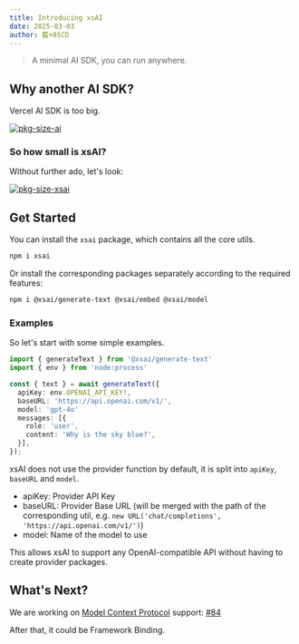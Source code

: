 ```yaml
---
title: Introducing xsAI
date: 2025-03-03
author: 藍+85CD
---
```


> A minimal AI SDK, you can run anywhere.

## Why another AI SDK?

Vercel AI SDK is too big.

[![pkg-size-ai](/images/pkg-size-ai.png)](https://pkg-size.dev/ai@4.1.47)

### So how small is xsAI?

Without further ado, let's look:

[![pkg-size-xsai](/images/pkg-size-xsai.png)](https://pkg-size.dev/xsai@0.1.0-beta.9)

## Get Started

You can install the `xsai` package, which contains all the core utils.

```bash
npm i xsai
```

Or install the corresponding packages separately according to the required
features:

```bash
npm i @xsai/generate-text @xsai/embed @xsai/model
```

### Examples

So let's start with some simple examples.

```ts
import { generateText } from '@xsai/generate-text'
import { env } from 'node:process'

const { text } = await generateText({
  apiKey: env.OPENAI_API_KEY!,
  baseURL: 'https://api.openai.com/v1/',
  model: 'gpt-4o'
  messages: [{
    role: 'user',
    content: 'Why is the sky blue?',
  }],
});
```

xsAI does not use the provider function by default, it is split into `apiKey`, `baseURL` and `model`.

- apiKey: Provider API Key
- baseURL: Provider Base URL (will be merged with the path of the corresponding util, e.g. `new URL('chat/completions', 'https://api.openai.com/v1/')`)
- model: Name of the model to use

This allows xsAI to support any OpenAI-compatible API without having to create provider packages.

## What's Next?

We are working on [Model Context Protocol](https://modelcontextprotocol.io/introduction) support: [#84](https://github.com/moeru-ai/xsai/pull/84)

After that, it could be Framework Binding.
